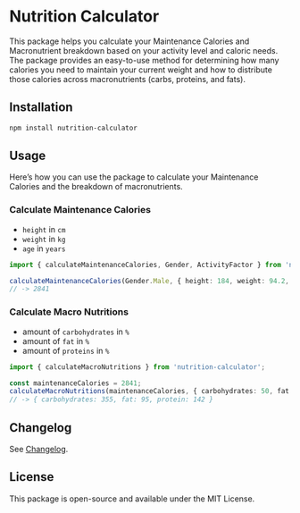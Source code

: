 # Nutrition Calculator

This package helps you calculate your Maintenance Calories and Macronutrient breakdown based on your activity level and caloric needs. 
The package provides an easy-to-use method for determining how many calories you need to maintain your current weight and how to distribute those calories across macronutrients (carbs, proteins, and fats).

## Installation

```bash
npm install nutrition-calculator
```

## Usage

Here’s how you can use the package to calculate your Maintenance Calories and the breakdown of macronutrients.

### Calculate Maintenance Calories

- `height` in `cm`
- `weight` in `kg`
- `age` in `years`

```typescript
import { calculateMaintenanceCalories, Gender, ActivityFactor } from 'nutrition-calculator';

calculateMaintenanceCalories(Gender.Male, { height: 184, weight: 94.2, age: 32 }, ActivityFactor.LightActivity); 
// -> 2841
```

### Calculate Macro Nutritions

- amount of `carbohydrates` in `%`
- amount of `fat` in `%`
- amount of `proteins` in `%`

```typescript
import { calculateMacroNutritions } from 'nutrition-calculator';

const maintenanceCalories = 2841;
calculateMacroNutritions(maintenanceCalories, { carbohydrates: 50, fat: 30, protein: 20 });
// -> { carbohydrates: 355, fat: 95, protein: 142 }
```

## Changelog

See [Changelog](./CHANGELOG.md).

## License

This package is open-source and available under the MIT License.
